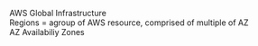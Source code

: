 AWS Global Infrastructure</br>
Regions = agroup of AWS resource, comprised of multiple of AZ</br>
AZ Availabiliy Zones</br>
